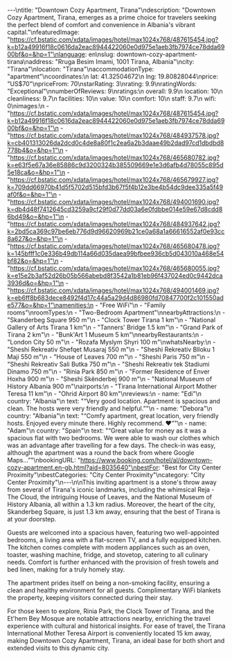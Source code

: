 ---\ntitle: "Downtown Cozy Apartment, Tirana"\ndescription: "Downtown Cozy Apartment, Tirana, emerges as a prime choice for travelers seeking the perfect blend of comfort and convenience in Albania's vibrant capital."\nfeaturedImage: "https://cf.bstatic.com/xdata/images/hotel/max1024x768/487615454.jpg?k=b12a49916f18c0616da2eac8944422060e0d975e1aeb3fb7974ce78dda6900bf&o=&hp=1"\nlanguage: en\nslug: downtown-cozy-apartment-tirana\naddress: "Rruga Besim Imami, 1001 Tirana, Albania"\ncity: "Tirana"\nlocation: "Tirana"\naccommodationType: "apartment"\ncoordinates:\n  lat: 41.32504672\n  lng: 19.80828044\nprice: "US$70"\npriceFrom: 70\nstarRating: 3\nrating: 9.9\nratingWords: "Exceptional"\nnumberOfReviews: 9\nratings:\n  overall: 9.9\n  location: 10\n  cleanliness: 9.7\n  facilities: 10\n  value: 10\n  comfort: 10\n  staff: 9.7\n  wifi: 0\nimages:\n  - "https://cf.bstatic.com/xdata/images/hotel/max1024x768/487615454.jpg?k=b12a49916f18c0616da2eac8944422060e0d975e1aeb3fb7974ce78dda6900bf&o=&hp=1"\n  - "https://cf.bstatic.com/xdata/images/hotel/max1024x768/484937578.jpg?k=cb401313026da2dcd0c4de8a80f1c2ea6a2b3daae49b2dad97cd1dbdbd8778b4&o=&hp=1"\n  - "https://cf.bstatic.com/xdata/images/hotel/max1024x768/465680782.jpg?k=e63f5e67a36e85886c9d3200324b385509669e1e3d6afb4d78055c895d5e18ca&o=&hp=1"\n  - "https://cf.bstatic.com/xdata/images/hotel/max1024x768/465679927.jpg?k=709dd66970b41d5f5702d515bfd3b67f5f4b12e3be4b54dc9dee335a5f49af0f&o=&hp=1"\n  - "https://cf.bstatic.com/xdata/images/hotel/max1024x768/494001690.jpg?k=db4d48f7412645cd3259a9cf29f0d77dd03a6e0fdbbe014e59e67d8cdd86bd49&o=&hp=1"\n  - "https://cf.bstatic.com/xdata/images/hotel/max1024x768/484937642.jpg?k=2bd5ca369c97be6eb776d9d96620969b21ce0a68a1a66616552af0e93cc8a627&o=&hp=1"\n  - "https://cf.bstatic.com/xdata/images/hotel/max1024x768/465680478.jpg?k=145bfff1c0e336b49db114a66d035daea99bfbee936cb5d043010a468e54bf82&o=&hp=1"\n  - "https://cf.bstatic.com/xdata/images/hotel/max1024x768/465680055.jpg?k=e15e2b3af52d26b05b566abebd8f3542a1b81eb96f437024ed0c9442dca3936d&o=&hp=1"\n  - "https://cf.bstatic.com/xdata/images/hotel/max1024x768/494001469.jpg?k=eb6ff8b683dece8492f4d17c44a5a29d4d86980fd70847700f2c101550ade577&o=&hp=1"\namenities:\n  - "Free WiFi"\n  - "Family rooms"\nroomTypes:\n  - "Two-Bedroom Apartment"\nnearbyAttractions:\n  - "Skanderbeg Square 950 m"\n  - "Clock Tower Tirana 1 km"\n  - "National Gallery of Arts Tirana 1 km"\n  - "Tanners' Bridge 1.5 km"\n  - "Grand Park of Tirana 2 km"\n  - "Bunk'Art 1 Museum 5 km"\nnearbyRestaurants:\n  - "London City 50 m"\n  - "Rozafa Myslym Shyri 100 m"\nwhatsNearby:\n  - "Sheshi Rekreativ Shefqet Musaraj 550 m"\n  - "Sheshi Rekreativ Blloku 1 Maji 550 m"\n  - "House of Leaves 700 m"\n  - "Sheshi Paris 750 m"\n  - "Sheshi Rekreativ Sali Butka 750 m"\n  - "Sheshi Rekreativ tek Stadiumi Dinamo 750 m"\n  - "Rinia Park 850 m"\n  - "Former Residence of Enver Hoxha 900 m"\n  - "Sheshi Skënderbej 900 m"\n  - "National Museum of History Albania 900 m"\nairports:\n  - "Tirana International Airport Mother Teresa 11 km"\n  - "Ohrid Airport 80 km"\nreviews:\n  - name: "Edi"\n    country: "Albania"\n    text: "“Very good location. Apartment is spacious and clean. The hosts were very friendly and helpful.”"\n  - name: "Debora"\n    country: "Albania"\n    text: "“Comfy apartment, great location, very friendly hosts. Enjoyed every minute there. Highly recommend. ❤️”"\n  - name: "Adam"\n    country: "Spain"\n    text: "“Great value for money as it was a spacious flat with two bedrooms. We were able to wash our clothes which was an advantage after travelling for a few days. The check-in was easy, although the apartment was a round the back from where Google Maps...”"\nbookingURL: "https://www.booking.com/hotel/al/downtown-cozy-apartment.en-gb.html?aid=8035640"\nbestFor: "Best for City Center Proximity"\nbestCategories: "City Center Proximity"\ncategory: "City Center Proximity"\n---\n\nThis inviting apartment is a stone's throw away from several of Tirana's iconic landmarks, including the whimsical Reja - The Cloud, the intriguing House of Leaves, and the National Museum of History Albania, all within a 1.3 km radius. Moreover, the heart of the city, Skanderbeg Square, is just 1.3 km away, ensuring that the best of Tirana is at your doorstep.

Guests are welcomed into a spacious haven, featuring two well-appointed bedrooms, a living area with a flat-screen TV, and a fully equipped kitchen. The kitchen comes complete with modern appliances such as an oven, toaster, washing machine, fridge, and stovetop, catering to all culinary needs. Comfort is further enhanced with the provision of fresh towels and bed linen, making for a truly homely stay.

The apartment prides itself on being a non-smoking facility, ensuring a clean and healthy environment for all guests. Complimentary WiFi blankets the property, keeping visitors connected during their stay.

For those keen to explore, Rinia Park, the Clock Tower of Tirana, and the Et'hem Bey Mosque are notable attractions nearby, enriching the travel experience with cultural and historical insights. For ease of travel, the Tirana International Mother Teresa Airport is conveniently located 15 km away, making Downtown Cozy Apartment, Tirana, an ideal base for both short and extended visits to this dynamic city.